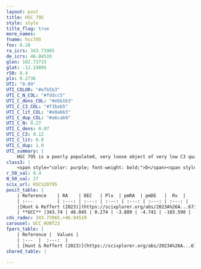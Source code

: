 ```yaml
---
layout: post
title: HSC 795
style: style
title_flag: true
more_names: 
fname: hsc795
fov: 0.28
ra_icrs: 343.73965
de_icrs: 46.04519
glon: 102.73715
glat: -12.19095
r50: 8.4
plx: 0.2736
UTI: "0.09"
UTI_COLOR: "#efb5b3"
UTI_C_N_COL: "#fddcc5"
UTI_C_dens_COL: "#ebb1b3"
UTI_C_C3_COL: "#f3bab5"
UTI_C_lit_COL: "#e0a6b3"
UTI_C_dup_COL: "#a6cab9"
UTI_C_N: 0.27
UTI_C_dens: 0.07
UTI_C_C3: 0.12
UTI_C_lit: 0.0
UTI_C_dup: 1.0
UTI_summary: |
    HSC 795 is a poorly populated, very loose object of very low C3 quality. It was recently reported in the literature.
class3: |
    <span style="color: purple; font-weight: bold;">D</span><span style="color: red; font-weight: bold;">C</span>
r_50_val: 8.4
N_50_val: 27
scix_url: HSC%20795
posit_table: |
    | Reference    | RA    | DEC   | Plx  | pmRA  | pmDE   |  Rv  |
    | :---         | :---: | :---: | :---: | :---: | :---: | :---: |
    |[Hunt & Reffert (2023)](https://scixplorer.org/abs/2023A%26A...673A.114H) | 343.727 | 46.1 | 0.26 | -3.913 | -4.758 | -103.544 |
    | **UCC** |343.74 | 46.045 | 0.274 | -3.889 | -4.741 | -103.598 | 
cds_radec: 343.73965,+46.04519
carousel: UCC_HUNT23
fpars_table: |
    | Reference |  Values |
    | :---  |  :---:  |
    | [Hunt & Reffert (2023)](https://scixplorer.org/abs/2023A%26A...673A.114H) | `AV50=0.814, diffAV50=1.18, MOD50=12.624, logAge50=9.25` |
shared_table: |
    
---
```

